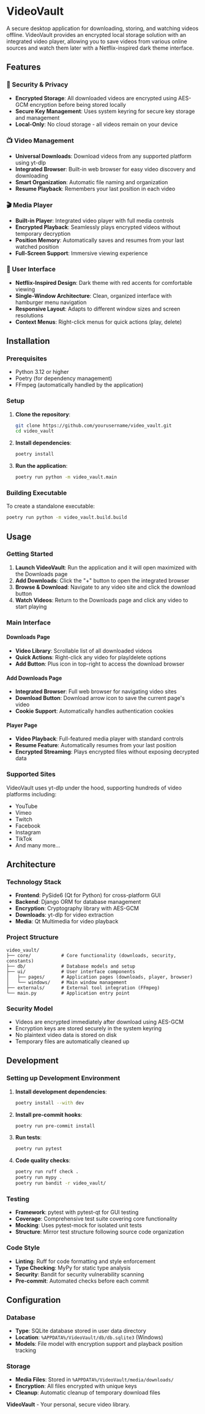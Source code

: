 # VideoVault

A secure desktop application for downloading, storing, and watching videos offline. VideoVault provides an encrypted local storage solution with an integrated video player, allowing you to save videos from various online sources and watch them later with a Netflix-inspired dark theme interface.

## Features

### 🔐 Security & Privacy
- **Encrypted Storage**: All downloaded videos are encrypted using AES-GCM encryption before being stored locally
- **Secure Key Management**: Uses system keyring for secure key storage and management
- **Local-Only**: No cloud storage - all videos remain on your device

### 📺 Video Management
- **Universal Downloads**: Download videos from any supported platform using yt-dlp
- **Integrated Browser**: Built-in web browser for easy video discovery and downloading
- **Smart Organization**: Automatic file naming and organization
- **Resume Playback**: Remembers your last position in each video

### 🎬 Media Player
- **Built-in Player**: Integrated video player with full media controls
- **Encrypted Playback**: Seamlessly plays encrypted videos without temporary decryption
- **Position Memory**: Automatically saves and resumes from your last watched position
- **Full-Screen Support**: Immersive viewing experience

### 🎨 User Interface
- **Netflix-Inspired Design**: Dark theme with red accents for comfortable viewing
- **Single-Window Architecture**: Clean, organized interface with hamburger menu navigation
- **Responsive Layout**: Adapts to different window sizes and screen resolutions
- **Context Menus**: Right-click menus for quick actions (play, delete)

## Installation

### Prerequisites
- Python 3.12 or higher
- Poetry (for dependency management)
- FFmpeg (automatically handled by the application)

### Setup

1. **Clone the repository**:
   ```bash
   git clone https://github.com/yourusername/video_vault.git
   cd video_vault
   ```

2. **Install dependencies**:
   ```bash
   poetry install
   ```

3. **Run the application**:
   ```bash
   poetry run python -m video_vault.main
   ```

### Building Executable

To create a standalone executable:

```bash
poetry run python -m video_vault.build.build
```

## Usage

### Getting Started

1. **Launch VideoVault**: Run the application and it will open maximized with the Downloads page
2. **Add Downloads**: Click the "+" button to open the integrated browser
3. **Browse & Download**: Navigate to any video site and click the download button
4. **Watch Videos**: Return to the Downloads page and click any video to start playing

### Main Interface

#### Downloads Page
- **Video Library**: Scrollable list of all downloaded videos
- **Quick Actions**: Right-click any video for play/delete options
- **Add Button**: Plus icon in top-right to access the download browser

#### Add Downloads Page
- **Integrated Browser**: Full web browser for navigating video sites
- **Download Button**: Download arrow icon to save the current page's video
- **Cookie Support**: Automatically handles authentication cookies

#### Player Page
- **Video Playback**: Full-featured media player with standard controls
- **Resume Feature**: Automatically resumes from your last position
- **Encrypted Streaming**: Plays encrypted files without exposing decrypted data

### Supported Sites

VideoVault uses yt-dlp under the hood, supporting hundreds of video platforms including:
- YouTube
- Vimeo
- Twitch
- Facebook
- Instagram
- TikTok
- And many more...

## Architecture

### Technology Stack
- **Frontend**: PySide6 (Qt for Python) for cross-platform GUI
- **Backend**: Django ORM for database management
- **Encryption**: Cryptography library with AES-GCM
- **Downloads**: yt-dlp for video extraction
- **Media**: Qt Multimedia for video playback

### Project Structure
```
video_vault/
├── core/           # Core functionality (downloads, security, constants)
├── db/             # Database models and setup
├── ui/             # User interface components
│   ├── pages/      # Application pages (downloads, player, browser)
│   └── windows/    # Main window management
├── externals/      # External tool integration (FFmpeg)
└── main.py         # Application entry point
```

### Security Model
- Videos are encrypted immediately after download using AES-GCM
- Encryption keys are stored securely in the system keyring
- No plaintext video data is stored on disk
- Temporary files are automatically cleaned up

## Development

### Setting up Development Environment

1. **Install development dependencies**:
   ```bash
   poetry install --with dev
   ```

2. **Install pre-commit hooks**:
   ```bash
   poetry run pre-commit install
   ```

3. **Run tests**:
   ```bash
   poetry run pytest
   ```

4. **Code quality checks**:
   ```bash
   poetry run ruff check .
   poetry run mypy .
   poetry run bandit -r video_vault/
   ```

### Testing
- **Framework**: pytest with pytest-qt for GUI testing
- **Coverage**: Comprehensive test suite covering core functionality
- **Mocking**: Uses pytest-mock for isolated unit tests
- **Structure**: Mirror test structure following source code organization

### Code Style
- **Linting**: Ruff for code formatting and style enforcement
- **Type Checking**: MyPy for static type analysis
- **Security**: Bandit for security vulnerability scanning
- **Pre-commit**: Automated checks before each commit

## Configuration

### Database
- **Type**: SQLite database stored in user data directory
- **Location**: `%APPDATA%/VideoVault/db/db.sqlite3` (Windows)
- **Models**: File model with encryption support and playback position tracking

### Storage
- **Media Files**: Stored in `%APPDATA%/VideoVault/media/downloads/`
- **Encryption**: All files encrypted with unique keys
- **Cleanup**: Automatic cleanup of temporary download files

**VideoVault** - Your personal, secure video library.

